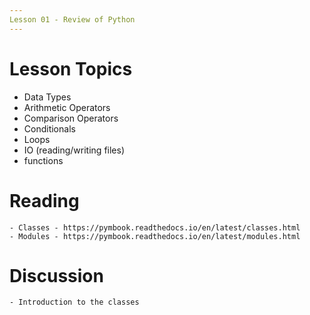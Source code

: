 ```yaml
---
Lesson 01 - Review of Python 
---
```


# Lesson Topics

- Data Types
- Arithmetic Operators
- Comparison Operators
- Conditionals
- Loops
- IO (reading/writing files)
- functions

# Reading
	
	- Classes - https://pymbook.readthedocs.io/en/latest/classes.html
	- Modules - https://pymbook.readthedocs.io/en/latest/modules.html


# Discussion 

	- Introduction to the classes